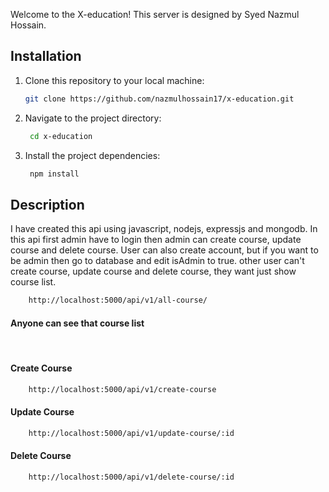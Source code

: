 Welcome to the X-education! This server is designed by Syed Nazmul Hossain.

## Installation

1. Clone this repository to your local machine:

   ```bash
   git clone https://github.com/nazmulhossain17/x-education.git

   ```

2. Navigate to the project directory:

   ```bash
    cd x-education
   ```

3. Install the project dependencies:
   ```bash
    npm install
   ```

## Description

I have created this api using javascript, nodejs, expressjs and mongodb. In this api first admin have to login then admin can create course, update course and delete course. User can also create account, but if you want to be admin then go to database and edit isAdmin to true. other user can't create course, update course and delete course, they want just show course list.

```bash
    http://localhost:5000/api/v1/all-course/
```

<h4>Anyone can see that course list</h4>
<br>
<h4>Create Course</h4>

```bash
    http://localhost:5000/api/v1/create-course
```

<h4>Update Course</h4>

```bash
    http://localhost:5000/api/v1/update-course/:id
```

<h4>Delete Course</h4>

```bash
    http://localhost:5000/api/v1/delete-course/:id
```
